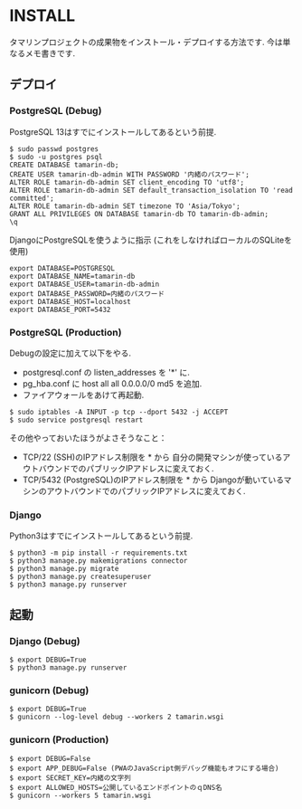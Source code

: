 # INSTALL
タマリンプロジェクトの成果物をインストール・デプロイする方法です.
今は単なるメモ書きです.

## デプロイ

### PostgreSQL (Debug)

PostgreSQL 13はすでにインストールしてあるという前提.
```
$ sudo passwd postgres
$ sudo -u postgres psql
CREATE DATABASE tamarin-db;
CREATE USER tamarin-db-admin WITH PASSWORD '内緒のパスワード';
ALTER ROLE tamarin-db-admin SET client_encoding TO 'utf8';
ALTER ROLE tamarin-db-admin SET default_transaction_isolation TO 'read committed';
ALTER ROLE tamarin-db-admin SET timezone TO 'Asia/Tokyo';
GRANT ALL PRIVILEGES ON DATABASE tamarin-db TO tamarin-db-admin;
\q
```

DjangoにPostgreSQLを使うように指示 (これをしなければローカルのSQLiteを使用)
```
export DATABASE=POSTGRESQL
export DATABASE_NAME=tamarin-db
export DATABASE_USER=tamarin-db-admin
export DATABASE_PASSWORD=内緒のパスワード
export DATABASE_HOST=localhost
export DATABASE_PORT=5432
```

### PostgreSQL (Production)

Debugの設定に加えて以下をやる.
- postgresql.conf の listen_addresses を '*' に.
- pg_hba.conf に host all all 0.0.0.0/0 md5 を追加.
- ファイアウォールをあけて再起動.

```
$ sudo iptables -A INPUT -p tcp --dport 5432 -j ACCEPT
$ sudo service postgresql restart
```

その他やっておいたほうがよさそうなこと：
- TCP/22 (SSH)のIPアドレス制限を * から 自分の開発マシンが使っているアウトバウンドでのパブリックIPアドレスに変えておく.
- TCP/5432 (PostgreSQL)のIPアドレス制限を * から Djangoが動いているマシンのアウトバウンドでのパブリックIPアドレスに変えておく.

### Django
Python3はすでにインストールしてあるという前提.
```
$ python3 -m pip install -r requirements.txt
$ python3 manage.py makemigrations connector
$ python3 manage.py migrate
$ python3 manage.py createsuperuser
$ python3 manage.py runserver
```

## 起動
### Django (Debug)
```
$ export DEBUG=True
$ python3 manage.py runserver
```

### gunicorn (Debug)
```
$ export DEBUG=True
$ gunicorn --log-level debug --workers 2 tamarin.wsgi
```

### gunicorn (Production)
```
$ export DEBUG=False
$ export APP_DEBUG=False (PWAのJavaScript側デバッグ機能もオフにする場合)
$ export SECRET_KEY=内緒の文字列
$ export ALLOWED_HOSTS=公開しているエンドポイントのｑDNS名
$ gunicorn --workers 5 tamarin.wsgi
```
